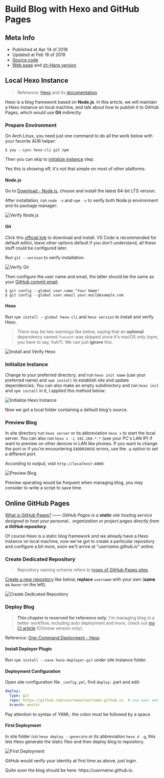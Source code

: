 # Build Blog with Hexo and GitHub Pages

## Meta Info

- Published at Apr 14 of 2018
- Updated at Feb 18 of 2019
- [Source code][source]
- [Web page][page] and [zh-Hans version][page_zhs]

[source]: https://github.com/liolok/liolok.com/blob/master/build-blog-with-hexo-and-github-pages/index.md
[page]: https://liolok.com/build-blog-with-hexo-and-github-pages
[page_zhs]: https://liolok.com/zhs/build-blog-with-hexo-and-github-pages

## Local Hexo Instance

> Reference: [Hexo](https://hexo.io/) and its [documentation](https://hexo.io/docs/).

Hexo is a blog framework based on **Node.js**. In this article, we will maintain a Hexo instance on
local machine, and talk about how to publish it to GitHub Pages, which would use **Git** indirectly.

### Prepare Environment

On Arch Linux, you need just one command to do all the work below with your favorite AUR helper:

```shell
$ yay --sync hexo-cli git npm
```

Then you can skip to [initialize instance](#initialize-instance) step.

Yes this is showing off, it's not that simple on most of other platforms.

#### Node.js

Go to [Download - Node.js](https://nodejs.org/en/download/),
choose and install the latest 64-bit LTS version.

After installation, run `node -v` and `npm -v` to verify
both Node.js environment and its package manager:

![Verify Node.js](verify-nodejs.webp)

#### Git

Click this [official link](https://git-scm.com/downloads) to download and install.
VS Code is recommended for default editor, leave other options default if you don't understand,
all these stuff could be configured later.

Run `git --version` to verify installation:

![Verify Git](verify-git.webp)

Then configure the user name and email,
the latter should be the same as your [GitHub commit email][gh-commit-email].

[gh-commit-email]: https://docs.github.com/en/github/setting-up-and-managing-your-github-user-account/managing-email-preferences/setting-your-commit-email-address

```shell
$ git config --global user.name "Your Name"
$ git config --global user.email your.mail@example.com
```

#### Hexo

Run `npm install --global hexo-cli` and `hexo version` to install and verify Hexo.

> There may be two warnings like below, saying that an **optional** dependency named `fsevent` was
> skipped since it's macOS only (npm, you have to say, huh?). We can just **ignore** this.

![Install and Verify Hexo](install-and-verify-hexo.webp)

### Initialize Instance

Change to your preferred directory, and run `hexo init name` (use your preferred name) and
`npm install` to establish site and update dependencies. You can also make an empty subdirectory
and run `hexo init` and `npm install` in it, I applied this method below:

![Initialize Hexo Instance](initialize-hexo-site.webp)

Now we got a local folder containing a default blog's source.

### Preview Blog

In site directory run `hexo server` or its abbreviation `hexo s` to start the local server.
You can also run `hexo s -i 192.168.*.*` (use your PC's LAN IP) if want to preview on other devices
in LAN like phones. If you want to change the port or if you’re encountering `EADDRINUSE` errors,
use the `-p` option to set a different port.

According to output, visit `http://localhost:4000`:

![Preview Blog](preview-blog.webp)

Preview operating would be frequent when managing blog,
you may consider to write a script to save time.

## Online GitHub Pages

[What is GitHub Pages?](https://help.github.com/articles/what-is-github-pages/) ——
*GitHub Pages is a **static** site hosting service designed to host your personal，organization
or project pages directly from **a GitHub repository**.*

Of course Hexo is a static blog framework and we already have a Hexo instance on local machine,
now we've got to create a particular repository and configure a bit more,
soon we'll arrive at "*username*.github.io" online.

### Create Dedicated Repository

> Repository naming scheme refers to [types of GitHub Pages sites][gh-pages-sites].

[gh-pages-sites]: https://docs.github.com/en/pages/getting-started-with-github-pages/about-github-pages#types-of-github-pages-sites

[Create a new repository](https://github.com/new) like below,
**replace** `username` with your own (**same** as `Owner` on the left).

![Create Dedicated Repository](create-dedicated-repository.webp)

### Deploy Blog

> **This chapter is reserved for reference only**: I'm managing blog in a better workflow,
> including auto deployment and more, check out [my CI article][ci-article] (Chinese version only).

[ci-article]: htts://liolok.com/zhs/deploy-hexo-blog-with-git-and-travis-ci/

Reference: [One-Command Deployment - Hexo](https://hexo.io/docs/one-command-deployment#Git)

#### Install Deployer Plugin

Run `npm install --save hexo-deployer-git` under site instance folder.

#### Deployment Configuration

Open site configuration file `_config.yml`, find `deploy:` part and edit:

```yml
deploy:
  type: git
  repo: https://github.com/username/username.github.io  # use your own username
  branch: master
```

Pay attention to syntax of YAML: the colon must be followed by a space.

#### First Deployment

In site folder run `hexo deploy --generate` or its abbreviation `hexo d -g`,
this lets Hexo generate the static files and then deploy blog to repository.

![First Deployment](first-deployment.webp)

GitHub would verify your identity at first time as above, just login.

Quite soon the blog should be here: https://*username*.github.io.

